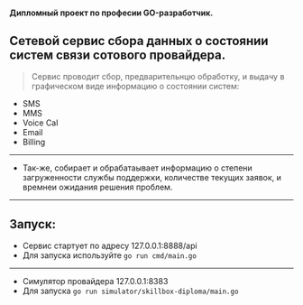 #### Дипломный проект по професии GO-разработчик.

## Сетевой сервис сбора данных о состоянии систем связи сотового провайдера.

>Сервис проводит сбор, предварительнцю обработку, и выдачу в графическом виде информацию о состоянии систем:

- SMS
- MMS
- Voice Cal
- Email
- Billing
---
- Так-же, собирает и обрабатаывает информацию о степени загруженности службы поддержки, 
количестве текущих заявок, и времнеи ожидания решения проблем.

---

## Запуск:

- Сервис стартует по адресу 127.0.0.1:8888/api
- Для запуска используйте `go run cmd/main.go`
---
- Симулятор провайдера 127.0.0.1:8383
- Для запуска `go run simulator/skillbox-diploma/main.go`
